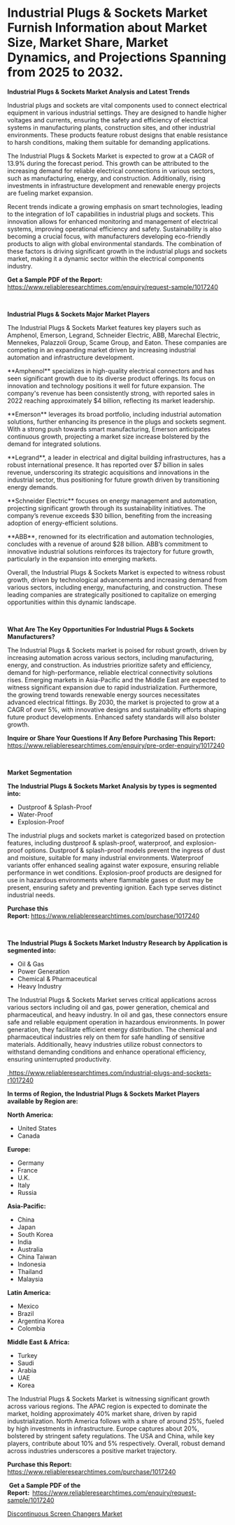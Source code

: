 <p><h1>Industrial Plugs & Sockets Market Furnish Information about Market Size, Market Share, Market Dynamics, and Projections Spanning from 2025 to 2032.</h1></p><p><strong>Industrial Plugs & Sockets Market Analysis and Latest Trends</strong></p>
<p><p>Industrial plugs and sockets are vital components used to connect electrical equipment in various industrial settings. They are designed to handle higher voltages and currents, ensuring the safety and efficiency of electrical systems in manufacturing plants, construction sites, and other industrial environments. These products feature robust designs that enable resistance to harsh conditions, making them suitable for demanding applications.</p><p>The Industrial Plugs & Sockets Market is expected to grow at a CAGR of 13.9% during the forecast period. This growth can be attributed to the increasing demand for reliable electrical connections in various sectors, such as manufacturing, energy, and construction. Additionally, rising investments in infrastructure development and renewable energy projects are fueling market expansion. </p><p>Recent trends indicate a growing emphasis on smart technologies, leading to the integration of IoT capabilities in industrial plugs and sockets. This innovation allows for enhanced monitoring and management of electrical systems, improving operational efficiency and safety. Sustainability is also becoming a crucial focus, with manufacturers developing eco-friendly products to align with global environmental standards. The combination of these factors is driving significant growth in the industrial plugs and sockets market, making it a dynamic sector within the electrical components industry.</p></p>
<p><strong>Get a Sample PDF of the Report:&nbsp;</strong> <a href="https://www.reliableresearchtimes.com/enquiry/request-sample/1017240?utm_campaign=3504&utm_medium=2&utm_source=Github&utm_content=ia&utm_term=21032025&utm_id=industrial-plugs-sockets">https://www.reliableresearchtimes.com/enquiry/request-sample/1017240</a></p>
<p>&nbsp;</p>
<p><strong>Industrial Plugs & Sockets Major Market Players</strong></p>
<p><p>The Industrial Plugs & Sockets Market features key players such as Amphenol, Emerson, Legrand, Schneider Electric, ABB, Marechal Electric, Mennekes, Palazzoli Group, Scame Group, and Eaton. These companies are competing in an expanding market driven by increasing industrial automation and infrastructure development.</p><p>**Amphenol** specializes in high-quality electrical connectors and has seen significant growth due to its diverse product offerings. Its focus on innovation and technology positions it well for future expansion. The company's revenue has been consistently strong, with reported sales in 2022 reaching approximately $4 billion, reflecting its market leadership.</p><p>**Emerson** leverages its broad portfolio, including industrial automation solutions, further enhancing its presence in the plugs and sockets segment. With a strong push towards smart manufacturing, Emerson anticipates continuous growth, projecting a market size increase bolstered by the demand for integrated solutions.</p><p>**Legrand**, a leader in electrical and digital building infrastructures, has a robust international presence. It has reported over $7 billion in sales revenue, underscoring its strategic acquisitions and innovations in the industrial sector, thus positioning for future growth driven by transitioning energy demands.</p><p>**Schneider Electric** focuses on energy management and automation, projecting significant growth through its sustainability initiatives. The company’s revenue exceeds $30 billion, benefiting from the increasing adoption of energy-efficient solutions.</p><p>**ABB**, renowned for its electrification and automation technologies, concludes with a revenue of around $28 billion. ABB’s commitment to innovative industrial solutions reinforces its trajectory for future growth, particularly in the expansion into emerging markets.</p><p>Overall, the Industrial Plugs & Sockets Market is expected to witness robust growth, driven by technological advancements and increasing demand from various sectors, including energy, manufacturing, and construction. These leading companies are strategically positioned to capitalize on emerging opportunities within this dynamic landscape.</p></p>
<p>&nbsp;</p>
<p><strong>What Are The Key Opportunities For Industrial Plugs & Sockets Manufacturers?</strong></p>
<p><p>The Industrial Plugs & Sockets market is poised for robust growth, driven by increasing automation across various sectors, including manufacturing, energy, and construction. As industries prioritize safety and efficiency, demand for high-performance, reliable electrical connectivity solutions rises. Emerging markets in Asia-Pacific and the Middle East are expected to witness significant expansion due to rapid industrialization. Furthermore, the growing trend towards renewable energy sources necessitates advanced electrical fittings. By 2030, the market is projected to grow at a CAGR of over 5%, with innovative designs and sustainability efforts shaping future product developments. Enhanced safety standards will also bolster growth.</p></p>
<p><strong>Inquire or Share Your Questions If Any Before Purchasing This Report:</strong> <a href="https://www.reliableresearchtimes.com/enquiry/pre-order-enquiry/1017240?utm_campaign=3504&utm_medium=2&utm_source=Github&utm_content=ia&utm_term=21032025&utm_id=industrial-plugs-sockets">https://www.reliableresearchtimes.com/enquiry/pre-order-enquiry/1017240</a></p>
<p>&nbsp;</p>
<p><strong>Market Segmentation</strong></p>
<p><strong>The Industrial Plugs & Sockets Market Analysis by types is segmented into:</strong></p>
<p><ul><li>Dustproof & Splash-Proof</li><li>Water-Proof</li><li>Explosion-Proof</li></ul></p>
<p><p>The industrial plugs and sockets market is categorized based on protection features, including dustproof & splash-proof, waterproof, and explosion-proof options. Dustproof & splash-proof models prevent the ingress of dust and moisture, suitable for many industrial environments. Waterproof variants offer enhanced sealing against water exposure, ensuring reliable performance in wet conditions. Explosion-proof products are designed for use in hazardous environments where flammable gases or dust may be present, ensuring safety and preventing ignition. Each type serves distinct industrial needs.</p></p>
<p><strong>Purchase this Report:&nbsp;</strong><a href="https://www.reliableresearchtimes.com/purchase/1017240?utm_campaign=3504&utm_medium=2&utm_source=Github&utm_content=ia&utm_term=21032025&utm_id=industrial-plugs-sockets">https://www.reliableresearchtimes.com/purchase/1017240</a></p>
<p>&nbsp;</p>
<p><strong>The Industrial Plugs & Sockets Market Industry Research by Application is segmented into:</strong></p>
<p><ul><li>Oil & Gas</li><li>Power Generation</li><li>Chemical & Pharmaceutical</li><li>Heavy Industry</li></ul></p>
<p><p>The Industrial Plugs & Sockets Market serves critical applications across various sectors including oil and gas, power generation, chemical and pharmaceutical, and heavy industry. In oil and gas, these connectors ensure safe and reliable equipment operation in hazardous environments. In power generation, they facilitate efficient energy distribution. The chemical and pharmaceutical industries rely on them for safe handling of sensitive materials. Additionally, heavy industries utilize robust connectors to withstand demanding conditions and enhance operational efficiency, ensuring uninterrupted productivity.</p></p>
<p><a href="https://www.reliableresearchtimes.com/industrial-plugs-and-sockets-r1017240?utm_campaign=3504&utm_medium=2&utm_source=Github&utm_content=ia&utm_term=21032025&utm_id=industrial-plugs-sockets">&nbsp;https://www.reliableresearchtimes.com/industrial-plugs-and-sockets-r1017240</a></p>
<p><strong>In terms of Region, the Industrial Plugs & Sockets Market Players available by Region are:</strong></p>
<p>
    <p> <strong> North America: </strong>
        <ul>
            <li>United States</li>
            <li>Canada</li>
        </ul>
        </p> 
    <p> <strong> Europe: </strong>
        <ul>
            <li>Germany</li>
            <li>France</li>
            <li>U.K.</li>
            <li>Italy</li>
            <li>Russia</li>
        </ul>
        </p> 
    <p> <strong> Asia-Pacific: </strong>
        <ul>
            <li>China</li>
            <li>Japan</li>
            <li>South Korea</li>
            <li>India</li>
            <li>Australia</li>
            <li>China Taiwan</li>
            <li>Indonesia</li>
            <li>Thailand</li>
            <li>Malaysia</li>
        </ul>
        </p> 
    <p> <strong> Latin America: </strong>
        <ul>
            <li>Mexico</li>
            <li>Brazil</li>
            <li>Argentina Korea</li>
            <li>Colombia</li>
        </ul>
        </p> 
    <p> <strong> Middle East & Africa: </strong>
        <ul>
            <li>Turkey</li>
            <li>Saudi</li>
            <li>Arabia</li>
            <li>UAE</li>
            <li>Korea</li>
        </ul>
    </p>
    </p>
<p><p>The Industrial Plugs & Sockets Market is witnessing significant growth across various regions. The APAC region is expected to dominate the market, holding approximately 40% market share, driven by rapid industrialization. North America follows with a share of around 25%, fueled by high investments in infrastructure. Europe captures about 20%, bolstered by stringent safety regulations. The USA and China, while key players, contribute about 10% and 5% respectively. Overall, robust demand across industries underscores a positive market trajectory.</p></p>
<p><strong>Purchase this Report: </strong><a href="https://www.reliableresearchtimes.com/purchase/1017240?utm_campaign=3504&utm_medium=2&utm_source=Github&utm_content=ia&utm_term=21032025&utm_id=industrial-plugs-sockets">https://www.reliableresearchtimes.com/purchase/1017240</a></p>
<p>&nbsp;<strong>Get a Sample PDF of the Report:&nbsp;&nbsp;</strong><a href="https://www.reliableresearchtimes.com/enquiry/request-sample/1017240?utm_campaign=3504&utm_medium=2&utm_source=Github&utm_content=ia&utm_term=21032025&utm_id=industrial-plugs-sockets">https://www.reliableresearchtimes.com/enquiry/request-sample/1017240</a></p>
<p><strong></strong></p>
<p><p><a href="https://github.com/castoriffic/Market-Research-Report-List-6/blob/main/discontinuous-screen-changers-market.md?utm_campaign=3504&utm_medium=2&utm_source=Github&utm_content=ia&utm_term=21032025&utm_id=industrial-plugs-sockets">Discontinuous Screen Changers Market</a></p></p>